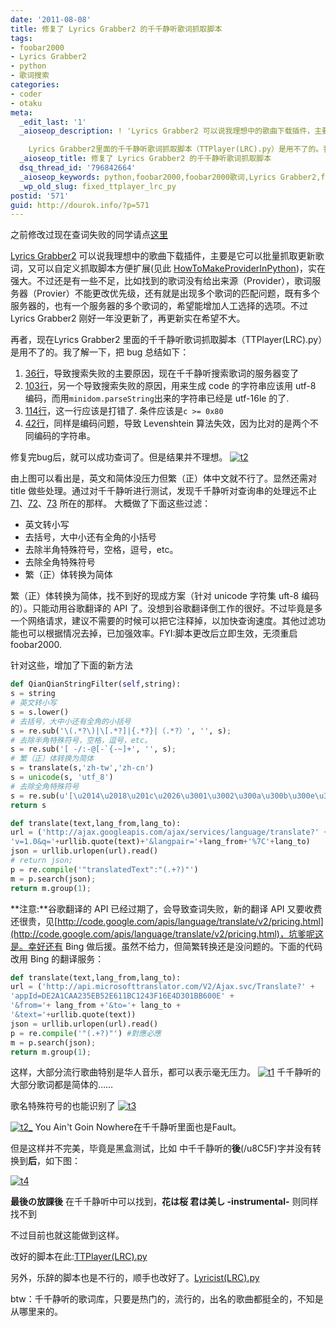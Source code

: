 ```yaml
---
date: '2011-08-08'
title: 修复了 Lyrics Grabber2 的千千静听歌词抓取脚本
tags:
- foobar2000
- Lyrics Grabber2
- python
- 歌词搜索
categories:
- coder
- otaku
meta:
  _edit_last: '1'
  _aioseop_description: ! 'Lyrics Grabber2 可以说我理想中的歌曲下载插件，主要是它可以批量抓取更新歌词，又可以自定义抓取脚本方便扩展，实在强大。

    Lyrics Grabber2里面的千千静听歌词抓取脚本（TTPlayer(LRC).py）是用不了的。我修复了一下'
  _aioseop_title: 修复了 Lyrics Grabber2 的千千静听歌词抓取脚本
  dsq_thread_id: '796842664'
  _aioseop_keywords: python,foobar2000,foobar2000歌词,Lyrics Grabber2,foobar2000千千静听,千千静听,谷歌翻译api
  _wp_old_slug: fixed_ttplayer_lrc_py
postid: '571'
guid: http://dourok.info/?p=571
---
```


之前修改过现在查词失败的同学请点[这里](#attention)

[Lyrics Grabber2](http://code.google.com/p/lyricsgrabber2/) 可以说我理想中的歌曲下载插件，主要是它可以批量抓取更新歌词，又可以自定义抓取脚本方便扩展(见此 [HowToMakeProviderInPython](http://code.google.com/p/lyricsgrabber/wiki/HowToMakeProviderInPython))，实在强大。不过还是有一些不足，比如找到的歌词没有给出来源（Provider），歌词服务器（Provier）不能更改优先级，还有就是出现多个歌词的匹配问题，既有多个服务器的，也有一个服务器的多个歌词的，希望能增加人工选择的选项。不过 Lyrics Grabber2 刚好一年没更新了，再更新实在希望不大。

再者，现在Lyrics Grabber2 里面的千千静听歌词抓取脚本（TTPlayer(LRC).py）是用不了的。我了解一下，把 bug 总结如下：

1.  [36行]，导致搜索失败的主要原因，现在千千静听搜索歌词的服务器变了
2.  [103行]，另一个导致搜索失败的原因，用来生成 code 的字符串应该用 utf-8 编码，而用`minidom.parseString`出来的字符串已经是 utf-16le 的了.
3. [114行]，这一行应该是打错了. 条件应该是`c >= 0x80`
4. [42行]，同样是编码问题，导致 Levenshtein 算法失效，因为比对的是两个不同编码的字符串。

修复完bug后，就可以成功查词了。但是结果并不理想。
[![](wp-content/uploads/2011/08/t2.png "t2")](wp-content/uploads/2011/08/t2.png)

由上图可以看出是，英文和简体没压力但繁（正）体中文就不行了。显然还需对 title 做些处理。通过对千千静听进行测试，发现千千静听对查询串的处理远不止 [71]、[72]、[73] 所在的那样。 大概做了下面这些过滤：

-   英文转小写
-   去括号，大中小还有全角的小括号
-   去除半角特殊符号，空格，逗号，etc。
-   去除全角特殊符号
-   繁（正）体转换为简体

繁（正）体转换为简体，找不到好的现成方案（针对 unicode 字符集 uft-8 编码的）。只能动用谷歌翻译的 API 了。没想到谷歌翻译倒工作的很好。不过毕竟是多一个网络请求，建议不需要的时候可以把它注释掉，以加快查询速度。其他过滤功能也可以根据情况去掉，已加强效率。FYI:脚本更改后立即生效，无须重启 foobar2000.

针对这些，增加了下面的新方法 

```python
def QianQianStringFilter(self,string):
s = string
# 英文转小写
s = s.lower()
# 去括号，大中小还有全角的小括号
s = re.sub('\(.*?\)|\[.*?]|{.*?}|（.*?）', '', s);
# 去除半角特殊符号，空格，逗号，etc。
s = re.sub('[ -/:-@[-`{-~]+', '', s);
# 繁（正）体转换为简体
s = translate(s,'zh-tw','zh-cn')
s = unicode(s, 'utf_8')
# 去除全角特殊符号
s = re.sub(u'[\u2014\u2018\u201c\u2026\u3001\u3002\u300a\u300b\u300e\u300f\u3010\u3011\u30fb\uff01\uff08\uff09\uff0c\uff1a\uff1b\uff1f\uff5e\uffe5]+','',s)
return s
```

 

```python
def translate(text,lang_from,lang_to):
url = ('http://ajax.googleapis.com/ajax/services/language/translate?' +
'v=1.0&q='+urllib.quote(text)+'&langpair='+lang_from+'%7C'+lang_to)
json = urllib.urlopen(url).read()
# return json;
p = re.compile('"translatedText":"(.+?)"')
m = p.search(json);
return m.group(1);
```



<a id="attention"></a>**注意:**谷歌翻译的 API 已经过期了，会导致查词失败，新的翻译 API 又要收费还很贵，见[http://code.google.com/apis/language/translate/v2/pricing.html](http://code.google.com/apis/language/translate/v2/pricing.html)，坑爹呢这是。幸好还有 Bing 做后援。虽然不给力，但简繁转换还是没问题的。下面的代码改用 Bing 的翻译服务：


```python
def translate(text,lang_from,lang_to):
url = ('http://api.microsofttranslator.com/V2/Ajax.svc/Translate?' +
'appId=DE2A1CAA235EB52E611BC1243F16E4D301BB600E' +
'&from='+ lang_from +'&to='+ lang_to +
'&text='+urllib.quote(text))
json = urllib.urlopen(url).read()
p = re.compile('"(.+?)"') #對應必應
m = p.search(json);
return m.group(1);
```


这样，大部分流行歌曲特别是华人音乐，都可以表示毫无压力。
[![](wp-content/uploads/2011/08/t1.png "t1")](wp-content/uploads/2011/08/t1.png)
千千静听的大部分歌词都是简体的……

歌名特殊符号的也能识别了
[![](wp-content/uploads/2011/08/t3.png "t3")](wp-content/uploads/2011/08/t3.png)

[![](wp-content/uploads/2011/08/t2_.png "t2_")](wp-content/uploads/2011/08/t2_.png) You Ain't Goin
Nowhere在千千静听里面也是Fault。

但是这样并不完美，毕竟是黑盒测试，比如
中千千静听的**後**(/u8C5F)字并没有转换到**后**，如下图：

[![](wp-content/uploads/2011/08/t4.png "t4")](wp-content/uploads/2011/08/t4.png)

**最後の放課後** 在千千静听中可以找到，**花は桜 君は美し
-instrumental-** 则同样找不到

不过目前也就这能做到这样。

改好的脚本在此:[TTPlayer(LRC).py](https://gist.github.com/4361991)

另外，乐辞的脚本也是不行的，顺手也改好了。[Lyricist(LRC).py](https://gist.github.com/4361993)

btw：千千静听的歌词库，只要是热门的，流行的，出名的歌曲都挺全的，不知是从哪里来的。


[71]: http://code.google.com/p/lyricsgrabber2/source/browse/trunk/foo_lyricsgrabber2/dist/pygrabber/scripts/TTPlayer(LRC).py#71
[72]: http://code.google.com/p/lyricsgrabber2/source/browse/trunk/foo_lyricsgrabber2/dist/pygrabber/scripts/TTPlayer(LRC).py#72
[73]: http://code.google.com/p/lyricsgrabber2/source/browse/trunk/foo_lyricsgrabber2/dist/pygrabber/scripts/TTPlayer(LRC).py#73
[36行]: http://code.google.com/p/lyricsgrabber2/source/browse/trunk/foo_lyricsgrabber2/dist/pygrabber/scripts/TTPlayer(LRC).py#36
[42行]: http://code.google.com/p/lyricsgrabber2/source/browse/trunk/foo_lyricsgrabber2/dist/pygrabber/scripts/TTPlayer(LRC).py#42
[103行]: http://code.google.com/p/lyricsgrabber2/source/browse/trunk/foo_lyricsgrabber2/dist/pygrabber/scripts/TTPlayer(LRC).py#103
[114行]: http://code.google.com/p/lyricsgrabber2/source/browse/trunk/foo_lyricsgrabber2/dist/pygrabber/scripts/TTPlayer(LRC).py#114

